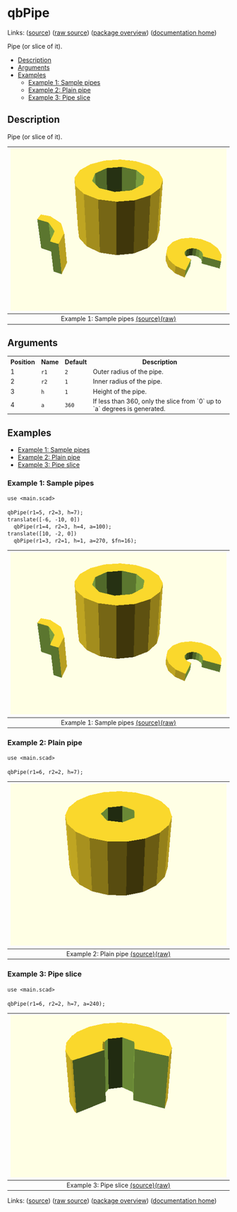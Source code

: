 # qbPipe

Links: ([source](https://github.com/little-blossom/openscad-qbase/blob/master/src/qbPipe.scad)) ([raw source](https://raw.githubusercontent.com/little-blossom/openscad-qbase/master/src/qbPipe.scad)) ([package overview](overview.md)) ([documentation home](../index.md))

Pipe (or slice of it).

* [Description](#description)
* [Arguments](#arguments)
* [Examples](#examples)
  * [Example 1: Sample pipes](#example-1-sample-pipes)
  * [Example 2: Plain pipe](#example-2-plain-pipe)
  * [Example 3: Pipe slice](#example-3-pipe-slice)

## Description


Pipe (or slice of it).

| [![summary-example](qbPipe.md-media/summary-example.png "summary-example")](https://github.com/little-blossom/openscad-qbase/blob/master/docs/generated/qbPipe.md-media/summary-example.png) |
| :---: |
|Example 1: Sample pipes [(source)](https://github.com/little-blossom/openscad-qbase/blob/master/docs/generated/qbPipe.md-media/summary-example.scad)[(raw)](https://raw.githubusercontent.com/little-blossom/openscad-qbase/master/docs/generated/qbPipe.md-media/summary-example.scad)|



## Arguments

<table>
<tr><th>Position</th><th>Name</th><th>Default</th><th>Description</th></tr>
<tr><td>1</td><td><code>r1</code></td><td><code>2</code></td><td>Outer radius of the pipe.</td></tr>
<tr><td>2</td><td><code>r2</code></td><td><code>1</code></td><td>Inner radius of the pipe.</td></tr>
<tr><td>3</td><td><code>h</code></td><td><code>1</code></td><td>Height of the pipe.</td></tr>
<tr><td>4</td><td><code>a</code></td><td><code>360</code></td><td>If less than 360, only the slice from `0` up to `a` degrees is generated.</td></tr>
</table>

## Examples

* [Example 1: Sample pipes](#example-1-sample-pipes)
* [Example 2: Plain pipe](#example-2-plain-pipe)
* [Example 3: Pipe slice](#example-3-pipe-slice)

### Example 1: Sample pipes


```openscad
use <main.scad>

qbPipe(r1=5, r2=3, h=7);
translate([-6, -10, 0])
  qbPipe(r1=4, r2=3, h=4, a=100);
translate([10, -2, 0])
  qbPipe(r1=3, r2=1, h=1, a=270, $fn=16);
```
| [![summary-example](qbPipe.md-media/summary-example.png "summary-example")](https://github.com/little-blossom/openscad-qbase/blob/master/docs/generated/qbPipe.md-media/summary-example.png) |
| :---: |
|Example 1: Sample pipes [(source)](https://github.com/little-blossom/openscad-qbase/blob/master/docs/generated/qbPipe.md-media/summary-example.scad)[(raw)](https://raw.githubusercontent.com/little-blossom/openscad-qbase/master/docs/generated/qbPipe.md-media/summary-example.scad)|


### Example 2: Plain pipe


```openscad
use <main.scad>

qbPipe(r1=6, r2=2, h=7);
```
| [![openscad-2](qbPipe.md-media/openscad-2.png "openscad-2")](https://github.com/little-blossom/openscad-qbase/blob/master/docs/generated/qbPipe.md-media/openscad-2.png) |
| :---: |
|Example 2: Plain pipe [(source)](https://github.com/little-blossom/openscad-qbase/blob/master/docs/generated/qbPipe.md-media/openscad-2.scad)[(raw)](https://raw.githubusercontent.com/little-blossom/openscad-qbase/master/docs/generated/qbPipe.md-media/openscad-2.scad)|


### Example 3: Pipe slice


```openscad
use <main.scad>

qbPipe(r1=6, r2=2, h=7, a=240);
```
| [![openscad-3](qbPipe.md-media/openscad-3.png "openscad-3")](https://github.com/little-blossom/openscad-qbase/blob/master/docs/generated/qbPipe.md-media/openscad-3.png) |
| :---: |
|Example 3: Pipe slice [(source)](https://github.com/little-blossom/openscad-qbase/blob/master/docs/generated/qbPipe.md-media/openscad-3.scad)[(raw)](https://raw.githubusercontent.com/little-blossom/openscad-qbase/master/docs/generated/qbPipe.md-media/openscad-3.scad)|


Links: ([source](https://github.com/little-blossom/openscad-qbase/blob/master/src/qbPipe.scad)) ([raw source](https://raw.githubusercontent.com/little-blossom/openscad-qbase/master/src/qbPipe.scad)) ([package overview](overview.md)) ([documentation home](../index.md))
